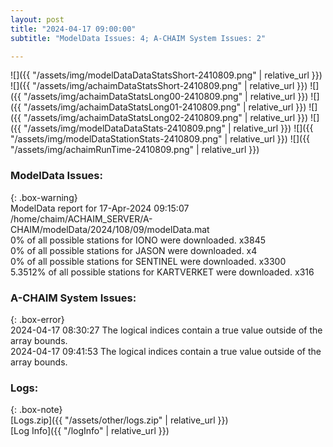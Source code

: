 ```yaml
---
layout: post
title: "2024-04-17 09:00:00"
subtitle: "ModelData Issues: 4; A-CHAIM System Issues: 2"

---
```


![]({{ "/assets/img/modelDataDataStatsShort-2410809.png" | relative_url }})
![]({{ "/assets/img/achaimDataStatsShort-2410809.png" | relative_url }})
![]({{ "/assets/img/achaimDataStatsLong00-2410809.png" | relative_url }})
![]({{ "/assets/img/achaimDataStatsLong01-2410809.png" | relative_url }})
![]({{ "/assets/img/achaimDataStatsLong02-2410809.png" | relative_url }})
![]({{ "/assets/img/modelDataDataStats-2410809.png" | relative_url }})
![]({{ "/assets/img/modelDataStationStats-2410809.png" | relative_url }})
![]({{ "/assets/img/achaimRunTime-2410809.png" | relative_url }})


### ModelData Issues:  
  
{: .box-warning}  
 ModelData report for 17-Apr-2024 09:15:07   
 /home/chaim/ACHAIM_SERVER/A-CHAIM/modelData/2024/108/09/modelData.mat   
 0% of all possible stations for IONO were downloaded. x3845   
 0% of all possible stations for JASON were downloaded. x4   
 0% of all possible stations for SENTINEL were downloaded. x3300   
 5.3512% of all possible stations for KARTVERKET were downloaded. x316   
  
### A-CHAIM System Issues:  
  
{: .box-error}  
2024-04-17 08:30:27 The logical indices contain a true value outside of the array bounds.  
2024-04-17 09:41:53 The logical indices contain a true value outside of the array bounds.  

### Logs:  
  
{: .box-note}  
[Logs.zip]({{ "/assets/other/logs.zip" | relative_url }})  
[Log Info]({{ "/logInfo" | relative_url }})  

